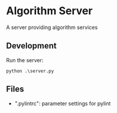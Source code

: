# Algorithm Server

A server providing algorithm services

## Development

Run the server:

```
python .\server.py
```

## Files

- ".pylintrc": parameter settings for pylint
